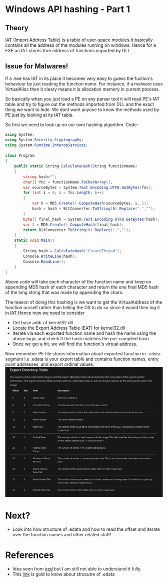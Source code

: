 # Windows API hashing - Part 1

## Theory
IAT (Import Address Table) is a table of user-space modules.It basically contains all the address of the modules running on windows. Hence for a EXE an IAT stores thre address of functions imported by DLL.

## Issue for Malwares!
If a .exe has IAT in its place it becomes very easy to guess the fuction's behaviour by just reading the function name. For instance, if a malware uses VirtualAlloc then it cleary means it is allocation memory in current process.

So basically when you just load a PE on any parser tool it will read PE's IAT table and try to figure out the methods imported from DLL and the exact thing we want to hide. We dont want anyone to know the methods used by PE just by looking at its IAT table.

So first we need to look up on our own hashing algorithm.
Code:
```c#
using System;
using System.Security.Cryptography;
using System.Runtime.InteropServices;

class Program
{
    public static String CalculateHash(String functionName)
    {
        string hash="";
        char[] fnc = functionName.ToCharArray();
        var sourceBytes = System.Text.Encoding.UTF8.GetBytes(fnc);
        for (int i = 0; i < fnc.Length; i++)
        {
            var h = MD5.Create().ComputeHash(sourceBytes, i, 1);
            hash = hash + BitConverter.ToString(h).Replace("-","");            
        }
        byte[] final_hash = System.Text.Encoding.UTF8.GetBytes(hash);
        var t = MD5.Create().ComputeHash(final_hash);
        return BitConverter.ToString(t).Replace("-","");
    }
    static void Main()
    {
        String hash = CalculateHash("CreateThread");
        Console.WriteLine(hash);
        Console.ReadLine();
    }
}
```
Above code will take each character of the function name and keep on appending MD5 hash of each character and return the one final MD5 hash of the long string that was made by appending the chars.


The reason of doing this hashing is we want to get the VirtualAddress of the function ourself rather than telling the OS to do so since it would then log it in IAT.Hence now we need to consider
- Get base addr of kernel32.dll 
- Locate the Export Address Table (EAT) for kernel32.dll
- Iterate via each exported function name and hash the name using the above logic and check if the hash matches the pre-compiled hash.
- Once we get a hit, we will find the function's virtual address.

Now remember PE file stores information about exported function in `.edata` segment i.e .edata is your export table and contains function names, entry point addresses, and export ordinal values.
![edata](../images/edata.png)



# Next?
- Look into how structure of .edata and how to read the offset and iterate over the function names and other related stuff!
# References
- Idea seen from [ired](https://www.ired.team/offensive-security/defense-evasion/windows-api-hashing-in-malware) but I am still not able to understand it fully.
- This [link](https://docs.microsoft.com/en-us/windows/win32/debug/pe-format#the-edata-section-image-only) is gold to know about strucutre of .edata
